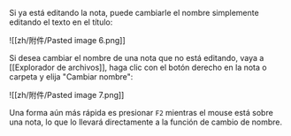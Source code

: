 Si ya está editando la nota, puede cambiarle el nombre simplemente editando el texto en el título:

![[zh/附件/Pasted image 6.png]]

Si desea cambiar el nombre de una nota que no está editando, vaya a [[Explorador de archivos]], haga clic con el botón derecho en la nota o carpeta y elija "Cambiar nombre":

![[zh/附件/Pasted image 7.png]]

Una forma aún más rápida es presionar `F2` mientras el mouse está sobre una nota, lo que lo llevará directamente a la función de cambio de nombre.